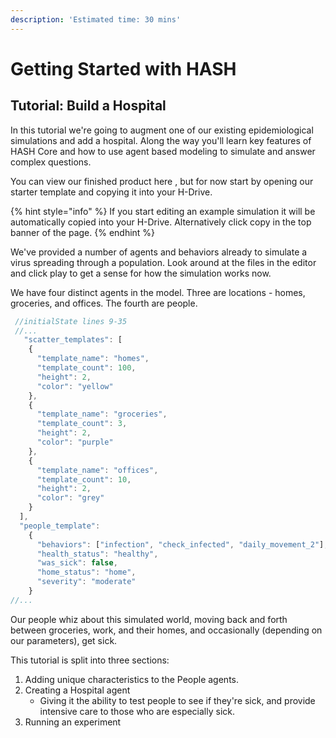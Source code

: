 ```yaml
---
description: 'Estimated time: 30 mins'
---
```


# Getting Started with HASH

## Tutorial: Build a Hospital

>

In this tutorial we're going to augment one of our existing epidemiological simulations and add a hospital. Along the way you'll learn key features of HASH Core and how to use agent based modeling to simulate and answer complex questions.  

You can view our finished product here , but for now start by opening our starter template and copying it into your H-Drive.

{% hint style="info" %}
If you start editing an example simulation it will be automatically copied into your H-Drive. Alternatively click copy in the top banner of the page.
{% endhint %}

We've provided a number of agents and behaviors already to simulate a virus spreading through a population. Look around at the files in the editor and click play to get a sense for how the simulation works now.

We have four distinct agents in the model. Three are locations - homes, groceries, and offices. The fourth are people. 

```javascript
 //initialState lines 9-35
 //...
   "scatter_templates": [
    {
      "template_name": "homes",
      "template_count": 100,
      "height": 2,
      "color": "yellow"
    },
    {
      "template_name": "groceries",
      "template_count": 3,
      "height": 2,
      "color": "purple"
    },
    {
      "template_name": "offices",
      "template_count": 10,
      "height": 2,
      "color": "grey"
    }
  ],
  "people_template": 
    {
      "behaviors": ["infection", "check_infected", "daily_movement_2"],
      "health_status": "healthy",
      "was_sick": false,
      "home_status": "home",
      "severity": "moderate"
    }
//...
```

Our people whiz about this simulated world, moving back and forth between groceries, work, and their homes, and occasionally \(depending on our parameters\), get sick. 

This tutorial is split into three sections: 

1. Adding unique characteristics to the People agents.
2. Creating a Hospital agent
   * Giving it the ability to test people to see if they're sick, and provide intensive care to those who are especially sick.
3.   Running an experiment

